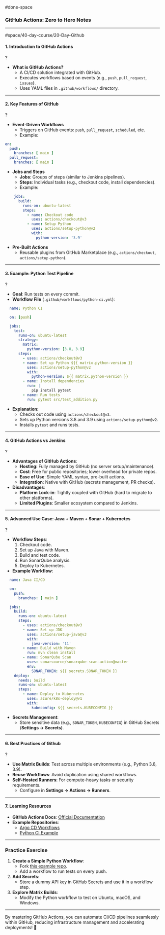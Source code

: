 

#done-space



### GitHub Actions: Zero to Hero Notes

---


#space/40-day-course/20-Day-Github

#### **1. Introduction to GitHub Actions**
?
- **What is GitHub Actions?**
  - A CI/CD solution integrated with GitHub.
  - Executes workflows based on events (e.g., `push`, `pull_request`, `issues`).
  - Uses YAML files in `.github/workflows/` directory.
<!--SR:!2025-05-04,1,150-->

---

#### **2. Key Features of GitHub**
?
- **Event-Driven Workflows**
  - Triggers on GitHub events: `push`, `pull_request`, `scheduled`, etc.
  - Example:
```yaml
on:
  push:
	branches: [ main ]
  pull_request:
	branches: [ main ]
```
- **Jobs and Steps**
  - **Jobs**: Groups of steps (similar to Jenkins pipelines).
  - **Steps**: Individual tasks (e.g., checkout code, install dependencies).
  - Example:
```yaml
    jobs:
      build:
        runs-on: ubuntu-latest
        steps:
          - name: Checkout code
            uses: actions/checkout@v3
          - name: Setup Python
            uses: actions/setup-python@v2
            with:
              python-version: '3.9'
```
- **Pre-Built Actions**
  - Reusable plugins from GitHub Marketplace (e.g., `actions/checkout`, `actions/setup-python`).
<!--SR:!2025-05-04,1,150-->

---

#### **3. Example: Python Test Pipeline**
?
- **Goal**: Run tests on every commit.
- **Workflow File** (`.github/workflows/python-ci.yml`):
```yaml
  name: Python CI

  on: [push]

  jobs:
    test:
      runs-on: ubuntu-latest
      strategy:
        matrix:
          python-version: [3.8, 3.9]
      steps:
        - uses: actions/checkout@v3
        - name: Set up Python ${{ matrix.python-version }}
          uses: actions/setup-python@v2
          with:
            python-version: ${{ matrix.python-version }}
        - name: Install dependencies
          run: |
            pip install pytest
        - name: Run tests
          run: pytest src/test_addition.py
```
- **Explanation**:
  - Checks out code using `actions/checkout@v3`.
  - Sets up Python versions 3.8 and 3.9 using `actions/setup-python@v2`.
  - Installs `pytest` and runs tests.
<!--SR:!2025-05-04,1,150-->

---

#### **4. GitHub Actions vs Jenkins**
?
- **Advantages of GitHub Actions**:
  - **Hosting**: Fully managed by GitHub (no server setup/maintenance).
  - **Cost**: Free for public repositories; lower overhead for private repos.
  - **Ease of Use**: Simple YAML syntax, pre-built actions.
  - **Integration**: Native with GitHub (secrets management, PR checks).
- **Disadvantages**:
  - **Platform Lock-in**: Tightly coupled with GitHub (hard to migrate to other platforms).
  - **Limited Plugins**: Smaller ecosystem compared to Jenkins.
<!--SR:!2025-05-05,5,230-->

---

#### **5. Advanced Use Case: Java + Maven + Sonar + Kubernetes**
?
- **Workflow Steps**:
  1. Checkout code.
  2. Set up Java with Maven.
  3. Build and test code.
  4. Run SonarQube analysis.
  5. Deploy to Kubernetes.
- **Example Workflow**:
```yaml
  name: Java CI/CD

  on:
    push:
      branches: [ main ]

  jobs:
    build:
      runs-on: ubuntu-latest
      steps:
        - uses: actions/checkout@v3
        - name: Set up JDK
          uses: actions/setup-java@v3
          with:
            java-version: '11'
        - name: Build with Maven
          run: mvn clean install
        - name: SonarQube Scan
          uses: sonarsource/sonarqube-scan-action@master
          env:
            SONAR_TOKEN: ${{ secrets.SONAR_TOKEN }}
    deploy:
      needs: build
      runs-on: ubuntu-latest
      steps:
        - name: Deploy to Kubernetes
          uses: azure/k8s-deploy@v1
          with:
            kubeconfig: ${{ secrets.KUBECONFIG }}
```
- **Secrets Management**:
  - Store sensitive data (e.g., `SONAR_TOKEN`, `KUBECONFIG`) in GitHub Secrets (**Settings → Secrets**).
<!--SR:!2025-05-04,1,150-->

---

#### **6. Best Practices of Github**
?
- **Use Matrix Builds**: Test across multiple environments (e.g., Python 3.8, 3.9).
- **Reuse Workflows**: Avoid duplication using shared workflows.
- **Self-Hosted Runners**: For compute-heavy tasks or security requirements.
  - Configure in **Settings → Actions → Runners**.
<!--SR:!2025-05-05,5,230-->

---

#### **7. Learning Resources**
- **GitHub Actions Docs**: [Official Documentation](https://docs.github.com/en/actions)
- **Example Repositories**:
  - [Argo CD Workflows](https://github.com/argoproj/argo-cd/tree/master/.github/workflows)
  - [Python CI Example](https://github.com/your-repo/python-ci-example)

---

### Practice Exercise
1. **Create a Simple Python Workflow**:
   - Fork [this example repo](https://github.com/your-repo/github-actions-demo).
   - Add a workflow to run tests on every push.
2. **Add Secrets**:
   - Store a dummy API key in GitHub Secrets and use it in a workflow step.
3. **Explore Matrix Builds**:
   - Modify the Python workflow to test on Ubuntu, macOS, and Windows.

---

By mastering GitHub Actions, you can automate CI/CD pipelines seamlessly within GitHub, reducing infrastructure management and accelerating deployments! 🚀